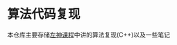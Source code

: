 # 算法代码复现

本仓库主要存储[左神课程](https://www.bilibili.com/video/BV13g41157hK?p=3&vd_source=4e6ad4f078ca31113eb9c0d912e0a2e0)中讲的算法复现(C++)以及一些笔记